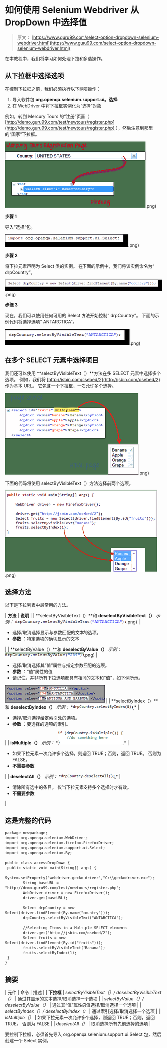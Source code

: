 # 如何使用 Selenium Webdriver 从 DropDown 中选择值

> 原文： [https://www.guru99.com/select-option-dropdown-selenium-webdriver.html](https://www.guru99.com/select-option-dropdown-selenium-webdriver.html)

在本教程中，我们将学习如何处理下拉和多选操作。

## 从下拉框中选择选项

在控制下拉框之前，我们必须执行以下两项操作：

1.  导入软件包 **org.openqa.selenium.support.ui。选择**
2.  在 WebDriver 中将下拉框实例化为“选择”对象

例如，转到 Mercury Tours 的“注册”页面（ [http://demo.guru99.com/test/newtours/register.php](http://demo.guru99.com/test/newtours/register.php) ），然后注意到那里的“国家”下拉框。

![How to Select Option from DropDown using Selenium Webdriver](img/842833b73a41a393b7f7ca2b9a1babf9.png "Accessing Forms using Selenium WebDriver").png)

**步骤 1**

导入“选择”包。

![How to Select Option from DropDown using Selenium Webdriver](img/bdfd0641e89414932dc6ab57fe01d5ac.png "Accessing Forms using Selenium WebDriver").png)

**步骤 2**

将下拉元素声明为 Select 类的实例。 在下面的示例中，我们将该实例命名为“ drpCountry”。

![How to Select Option from DropDown using Selenium Webdriver](img/f1b08daa5dfc1ac4cd8484e4d273c989.png "Accessing Forms using Selenium WebDriver").png)

**步骤 3**

现在，我们可以使用任何可用的 Select 方法开始控制“ drpCountry”。 下面的示例代码将选择选项“ ANTARCTICA”。

![How to Select Option from DropDown using Selenium Webdriver](img/b6de0dd7ad6a0413ed88dc09d166409a.png "Accessing Forms using Selenium WebDriver").png)

## 在多个 SELECT 元素中选择项目

我们还可以使用 **selectByVisibleText（）**方法在多 SELECT 元素中选择多个选项。 例如，我们将 [http://jsbin.com/osebed/2](http://jsbin.com/osebed/2) 作为基本 URL。 它包含一个下拉框，一次允许多个选择。

![How to Select Option from DropDown using Selenium Webdriver](img/67e4a1cb9a29bf2f2a8119b88660052d.png "Accessing Forms using Selenium WebDriver").png)

下面的代码将使用 selectByVisibleText（）方法选择前两个选项。

![How to Select Option from DropDown using Selenium Webdriver](img/5ad9e75fce528d5848a2dbac29d7d4df.png "Accessing Forms using Selenium WebDriver").png)

## 选择方法

以下是下拉列表中最常用的方法。

| **方法** | **说明** |
| **selectByVisibleText（）**和 **deselectByVisibleText（）** *示例：* ![How to Select Option from DropDown using Selenium Webdriver](img/a3fd1a014b11e618760a836f0f9cfc2e.png "Accessing Forms using Selenium WebDriver").png)  | 

*   选择/取消选择显示与参数匹配的文本的选项。
*   **参数** ：特定选项的确切显示的文本

 |
| **selectByValue（）**和 **deselectByValue（）** *示例：* ![How to Select Option from DropDown using Selenium Webdriver](img/ddb44b7cebdf14959af3fbe5ca1cf761.png "Accessing Forms using Selenium WebDriver").png)  | 

*   选择/取消选择其“值”属性与指定参数匹配的选项。
*   **参数** ：“值”属性的值
*   请记住，并非所有下拉选项都具有相同的文本和“值”，如下例所示。

[![How to Select Option from DropDown using Selenium Webdriver](img/95a6f2f9b53612246b06308edd236a6b.png "Accessing Forms using Selenium WebDriver") ](/images/image019(2).png)   |
| **selectByIndex（）**和 **deselectByIndex（）** *示例：* *[![How to Select Option from DropDown using Selenium Webdriver](img/ba1d61468492cc64f8fc8544e81c8fe5.png "Accessing Forms using Selenium WebDriver") ](/images/image020(2).png) *   | 

*   选择/取消选择给定索引处的选项。
*   **参数** ：要选择的选项的索引。

 |
| **isMultiple（）** *示例：* *[![How to Select Option from DropDown using Selenium Webdriver](img/f5c8c1a0a5e115a999b98a0948f96845.png "Accessing Forms using Selenium WebDriver") ](/images/image021(2).png) *   | 

*   如果下拉元素一次允许多个选择，则返回 TRUE；否则，返回 TRUE。 否则为 FALSE。
*   **不需要参数**

 |
| **deselectAll（）** *示例：* *[![How to Select Option from DropDown using Selenium Webdriver](img/705f6cbb061b194051b2e463a7ac77e5.png "Accessing Forms using Selenium WebDriver") ](/images/image022(2).png) *   | 

*   清除所有选中的条目。 仅当下拉元素支持多个选择时才有效。
*   **不需要参数**

 |

## 这是完整的代码

```
package newpackage;
import org.openqa.selenium.WebDriver;
import org.openqa.selenium.firefox.FirefoxDriver;
import org.openqa.selenium.support.ui.Select;
import org.openqa.selenium.By;

public class accessDropDown {
 public static void main(String[] args) { 
		System.setProperty("webdriver.gecko.driver","C:\\geckodriver.exe");
	    String baseURL = "http://demo.guru99.com/test/newtours/register.php";
	    WebDriver driver = new FirefoxDriver();
		driver.get(baseURL);

		Select drpCountry = new Select(driver.findElement(By.name("country")));
		drpCountry.selectByVisibleText("ANTARCTICA");

		//Selecting Items in a Multiple SELECT elements
		driver.get("http://jsbin.com/osebed/2");
		Select fruits = new Select(driver.findElement(By.id("fruits")));
		fruits.selectByVisibleText("Banana");
		fruits.selectByIndex(1);
 }
}

```

## 摘要

| 元件 | 命令 | 描述 |
| **下拉框** | *selectByVisibleText（）/* *deselectByVisibleText（）* | 通过其显示的文本选择/取消选择一个选项 |
| *selectByValue（）/* *deselectByValue（）* | 通过其“值”属性的值选择/取消选择一个选项 |
| *selectByIndex（）/* *deselectByIndex（）* | 通过索引选择/取消选择一个选项 |
| *isMultiple（）* | 如果下拉元素一次允许多个选择，则返回 TRUE；否则，返回 TRUE。 否则为 FALSE |
| *deselectAll（）* | 取消选择所有先前选择的选项 |

要控制下拉框，必须首先导入 org.openqa.selenium.support.ui.Select 包，然后创建一个 Select 实例。